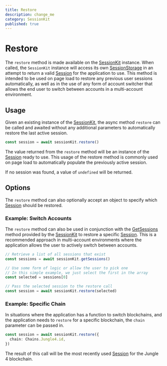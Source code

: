 ```yaml
---
title: Restore
description: change_me
category: SessionKit
published: true
---
```


# Restore

The `restore` method is made available on the [SessionKit](/docs/sessionkit/session-kit-factory) instance. When called, the `SessionKit` instance will access its own [SessionStorage](/docs/sessionkit/session-storage) in an attempt to return a valid [Session](/docs/sessionkit/session) for the application to use. This method is intended to be used on page load to restore any previous user sessions automatically, as well as in the use of any form of account switcher that allows the end user to switch between accounts in a multi-account environment.

## Usage

Given an existing instance of the [SessionKit](/docs/sessionkit/session-kit-factory), the async method `restore` can be called and awaited without any additional parameters to automatically restore the last active session.

```ts
const session = await sessionKit.restore()
```

The value returned from the `restore` method will be an instance of the [Session](/docs/sessionkit/session) ready to use. This usage of the restore method is commonly used on page load to automatically populate the previously active session.

If no session was found, a value of `undefined` will be returned.

## Options

The `restore` method can also optionally accept an object to specify which [Session](/docs/sessionkit/session) should be restored.

### Example: Switch Accounts

The `restore` method can also be used in conjunction with the [GetSessions](#) method provided by the [SessionKit](/docs/sessionkit/session-kit-factory) to restore a specific [Session](/docs/sessionkit/session). This is a recommended approach in multi-account environments where the application allows the user to actively switch between accounts.

```ts
// Retrieve a list of all sessions that exist
const sessions = await sessionKit.getSessions()

// Use some form of logic or allow the user to pick one
// In this simple example, we just select the first in the array
const selected = sessions[0]

// Pass the selected session to the restore call
const session = await sessionKit.restore(selected)
```

### Example: Specific Chain

In situations where the application has a function to switch blockchains, and the application needs to `restore` for a specific blockchain, the `chain` parameter can be passed in.

```ts
const session = await sessionKit.restore({
  chain: Chains.Jungle4.id,
})
```

The result of this call will be the most recently used [Session](/docs/sessionkit/session) for the Jungle 4 blockchain.
